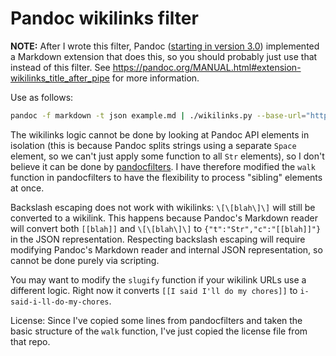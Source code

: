 # Pandoc wikilinks filter

**NOTE:** After I wrote this filter, Pandoc ([starting in version 3.0](https://github.com/jgm/pandoc/releases/tag/3.0))
implemented a Markdown extension
that does this, so you should probably just use that instead of this filter. See
<https://pandoc.org/MANUAL.html#extension-wikilinks_title_after_pipe> for more information.

Use as follows:

```bash
pandoc -f markdown -t json example.md | ./wikilinks.py --base-url="https://issarice.com/" | pandoc -f json -t html
```

The wikilinks logic cannot be done by looking at Pandoc API elements in
isolation (this is because Pandoc splits strings using a separate `Space`
element, so we can't just apply some function to all `Str` elements),
so I don't believe it can be done by
[pandocfilters](https://github.com/jgm/pandocfilters). I have therefore
modified the `walk` function in pandocfilters to have the flexibility to
process "sibling" elements at once.

Backslash escaping does not work with wikilinks: `\[\[blah\]\]` will still be
converted to a wikilink. This happens because Pandoc's Markdown reader will
convert both `[[blah]]` and `\[\[blah\]\]` to `{"t":"Str","c":"[[blah]]"}` in
the JSON representation. Respecting backslash escaping will require modifying
Pandoc's Markdown reader and internal JSON representation, so cannot be done
purely via scripting.

You may want to modify the `slugify` function if your wikilink URLs use a
different logic. Right now it converts `[[I said I'll do my chores]]` to
`i-said-i-ll-do-my-chores`.

License: Since I've copied some lines from pandocfilters and taken the basic
structure of the `walk` function, I've just copied the license file from that
repo.
